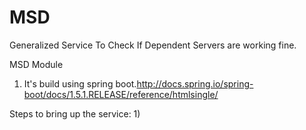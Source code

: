 # MSD

Generalized Service To Check If Dependent Servers are working fine.


MSD Module
1) It's build using spring boot.http://docs.spring.io/spring-boot/docs/1.5.1.RELEASE/reference/htmlsingle/

Steps to bring up the service:
1)
